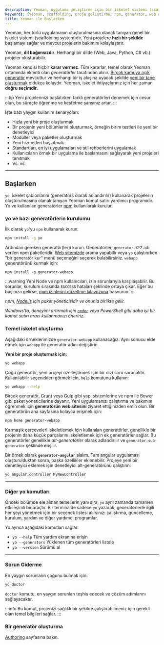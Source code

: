 ```yaml
---
description: Yeoman, uygulama geliştirme için bir iskelet sistemi (scaffolding system) sağlayarak projeleri hızlı bir şekilde başlatmanıza yardımcı olur. Bu rehber, Yeoman'ın temellerini ve kullanmaya nasıl başlayacağınızı kapsamlı bir şekilde açıklamaktadır.
keywords: [Yeoman, scaffolding, proje geliştirme, npm, generator, web uygulaması]
title: Yeoman ile Başlarken
---
```



Yeoman, her türlü uygulamanın oluşturulmasına olanak tanıyan genel bir iskelet sistemi (scaffolding system)dir. Yeni projelere **hızlı bir şekilde** başlamayı sağlar ve mevcut projelerin bakımını kolaylaştırır.

Yeoman, **dil bağımsızdır**. Herhangi bir dilde (Web, Java, Python, C# vb.) projeler oluşturabilir.

Yeoman kendisi hiçbir **karar vermez**. Tüm kararlar, temel olarak Yeoman ortamında eklenti olan _generatörler_ tarafından alınır. [Birçok kamuya açık generatör](https://generators) mevcuttur ve herhangi bir iş akışına uyacak şekilde [yeni bir tane oluşturmak](https://authoring) oldukça kolaydır. Yeoman, iskelet ihtiyaçlarınız için her zaman **doğru seçimdir.**

:::tip
Yeni projelerinizi başlatırken farklı generatörleri denemek için cesur olun, bu süreçte öğrenme ve keşfetme şansınız artar.
:::

İşte bazı yaygın kullanım senaryoları:

- Hızla yeni bir proje oluşturmak
- Bir projenin yeni bölümlerini oluşturmak, örneğin birim testleri ile yeni bir denetleyici
- Modüller veya paketler oluşturmak
- Yeni hizmetleri başlatmak
- Standartları, en iyi uygulamaları ve stil rehberlerini uygulamak
- Kullanıcıların örnek bir uygulama ile başlamasını sağlayarak yeni projeleri tanıtmak
- Vs. vs.

---

## Başlarken

`yo`, iskelet şablonlarını (generators olarak adlandırılır) kullanarak projelerin oluşturulmasına olanak tanıyan Yeoman komut satırı yardımcı programıdır. Yo ve kullanılan generatörler [npm](http://npmjs.org) kullanılarak kurulur.

### yo ve bazı generatörlerin kurulumu

İlk olarak `yo`'yu `npm` kullanarak kurun:

```sh
npm install -g yo
```

Ardından gereken generatör(ler)i kurun. Generatörler, `generator-XYZ` adı verilen npm paketleridir. [Web sitemizde](https://generators) arama yapabilir veya `yo` çalıştırırken "bir generatör kur" menü seçeneğini seçerek bulabilirsiniz. `webapp` generatörünü kurmak için:

```
npm install -g generator-webapp
```

:::warning
Yeni Node ve npm kullanıcıları, izin sorunlarıyla karşılaşabilir. Bu sorunlar, kurulum sırasında `EACCESS` hataları şeklinde ortaya çıkar. Eğer bu başınıza gelirse, [npm izinlerini düzeltme kılavuzuna](https://docs.npmjs.com/getting-started/fixing-npm-permissions) başvurun.
:::

*npm, [Node.js](https://nodejs.org/) için paket yöneticisidir ve onunla birlikte gelir.*

*Windows'ta, deneyimi artırmak için [`cmder`](https://cmder.app/) veya PowerShell gibi daha iyi bir komut satırı aracı kullanmanızı öneririz.*


### Temel iskelet oluşturma

Aşağıdaki örneklerimizde `generator-webapp` kullanacağız. Aynı sonucu elde etmek için `webapp` ile generatör adını değiştirin.

**Yeni bir proje oluşturmak için:**

```sh
yo webapp
```

Çoğu generatör, yeni projeyi özelleştirmek için bir dizi soru soracaktır. Kullanılabilir seçenekleri görmek için, `help` komutunu kullanın:

```sh
yo webapp --help
```

Birçok generatör, [Grunt](http://gruntjs.com/) veya [Gulp](http://gulpjs.com/) gibi yapı sistemlerine ve npm ile Bower gibi paket yöneticilerine dayanır. Yeni uygulamanızı çalıştırma ve bakımını öğrenmek için **generatörün web sitesini** ziyaret ettiğinizden emin olun. Bir generatörün ana sayfasına kolayca erişmek için:

```sh
npm home generator-webapp
```

Karmaşık çerçeveleri iskeletlemek için kullanılan generatörler, genellikle bir projenin daha küçük parçalarını iskeletlemek için ek generatörler sağlar. Bu generatörler genellikle _alt-generatörler_ olarak adlandırılır ve `generator:sub-generator` şeklinde erişilir.

Bir örnek olarak **`generator-angular`** alalım. Tam angular uygulaması oluşturulduktan sonra, başka özellikler eklenebilir. Projeye yeni bir denetleyici eklemek için denetleyici alt-generatörünü çalıştırın:

```sh
yo angular:controller MyNewController
```

---

### Diğer yo komutları

Önceki bölümde ele alınan temellerin yanı sıra, `yo` aynı zamanda tamamen etkileşimli bir araçtır. Bir terminalde sadece `yo` yazarak, generatörlerle ilgili her şeyi yönetmek için bir seçenek listesi alırsınız: çalıştırma, güncelleme, kurulum, yardım ve diğer yardımcı programlar.

Yo ayrıca aşağıdaki komutları sağlar:

- `yo --help` Tüm yardım ekranına erişin
- `yo --generators` Yüklenen tüm generatörleri listele
- `yo --version` Sürümü al

---

### Sorun Giderme

En yaygın sorunların çoğunu bulmak için:

```sh
yo doctor
```

`doctor` komutu, en yaygın sorunları teşhis edecek ve çözüm adımlarını sağlayacaktır.

:::info
Bu komut, projenizi sağlıklı bir şekilde çalıştırabilmeniz için gerekli olan temel bilgileri sağlar.
:::

### Bir generatör oluşturma

[Authoring](https://authoring) sayfasına bakın.